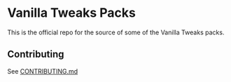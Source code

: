 # Vanilla Tweaks Packs

This is the official repo for the source of some of the Vanilla Tweaks packs.

## Contributing

See [CONTRIBUTING.md](CONTRIBUTING.md)
